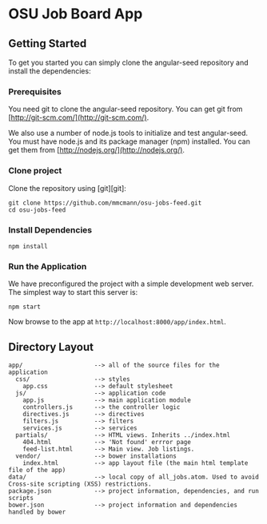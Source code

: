 # OSU Job Board App

## Getting Started

To get you started you can simply clone the angular-seed repository and install the dependencies:

### Prerequisites

You need git to clone the angular-seed repository. You can get git from
[http://git-scm.com/](http://git-scm.com/).

We also use a number of node.js tools to initialize and test angular-seed. You must have node.js and
its package manager (npm) installed.  You can get them from [http://nodejs.org/](http://nodejs.org/).

### Clone project

Clone the repository using [git][git]:

```
git clone https://github.com/mmcmann/osu-jobs-feed.git
cd osu-jobs-feed
```

### Install Dependencies

```
npm install
```

### Run the Application

We have preconfigured the project with a simple development web server.  The simplest way to start
this server is:

```
npm start
```

Now browse to the app at `http://localhost:8000/app/index.html`.

## Directory Layout

```
app/                    --> all of the source files for the application
  css/                  --> styles
    app.css             --> default stylesheet
  js/                   --> application code
    app.js              --> main application module
    controllers.js      --> the controller logic
    directives.js       --> directives
    filters.js          --> filters
    services.js         --> services
  partials/             --> HTML views. Inherits ../index.html
    404.html            --> 'Not found' errror page
    feed-list.html      --> Main view. Job listings.
  vendor/               --> bower installations
    index.html          --> app layout file (the main html template file of the app)
data/                   --> local copy of all_jobs.atom. Used to avoid Cross-site scripting (XSS) restrictions.
package.json            --> project information, dependencies, and run scripts
bower.json              --> project information and dependencies handled by bower
```

